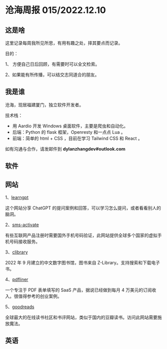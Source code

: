 # 沧海周报 015/2022.12.10

## 这是啥

这里记录每周我所见所思，有用有趣之处，择其要点而记录。

目的：

1、 方便自己日后回顾，有需要时可以全文检索。

2、如果能有所传播，可以结交志同道合的朋友。

## 我是谁

沧海，现居福建厦门，独立软件开发者。

技术栈：

- 用 Aardio 开发 Windows 桌面软件，主要是爬虫和自动化。
- 后端：Python 的 flask 框架，Openresty 和一点点 Lua 。
- 前端：简单的 html + CSS ，目前在学习 Tailwind CSS 和 React 。

如有沟通与合作，请发邮件到 **dylanzhangdev#outlook.com**

## 软件

## 网站

1、[learngpt](https://www.learngpt.com/)

这个网站分享 ChatGPT 的提问案例和回答，可以学习怎么提问，或者看看别人的脑洞。

2、[sms-activate](https://sms-activate.org/)

有些互联网产品注册时需要国外手机号码验证，此网站提供全球多个国家的虚拟手机号码接收服务。

3、[clibrary](https://clibrary.top/)

2022 年 9 月建立的中文数字图书馆，图书来自 Z-Library。支持搜索和下载电子书。

4、[pdfliner](https://pdfliner.com/)

一个专注于 PDF 表单填写的 SaaS 产品，据说已经做到每月 4 万美元的订阅收入。很值得参考的创业案例。

5、[goodreads](https://www.goodreads.com/)

全球最大的在线读书社区和书评网站，类似于国内的豆瓣读书。访问此网站需要施放魔法。

## 英语
